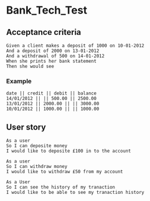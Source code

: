 # Bank_Tech_Test

## Acceptance criteria 

```
Given a client makes a deposit of 1000 on 10-01-2012
And a deposit of 2000 on 13-01-2012
And a withdrawal of 500 on 14-01-2012
When she prints her bank statement
Then she would see 
``` 

### Example 

``` 
date || credit || debit || balance
14/01/2012 || || 500.00 || 2500.00
13/01/2012 || 2000.00 || || 3000.00
10/01/2012 || 1000.00 || || 1000.00
``` 

## User story 

```  
As a user 
So I can deposite money 
I would like to deposite £100 in to the account
``` 

``` 
As a user 
So I can withdraw money 
I would like to withdraw £50 from my account 
``` 

``` 
As a User 
So I can see the history of my tranaction 
I would like to be able to see my tranaction history
```